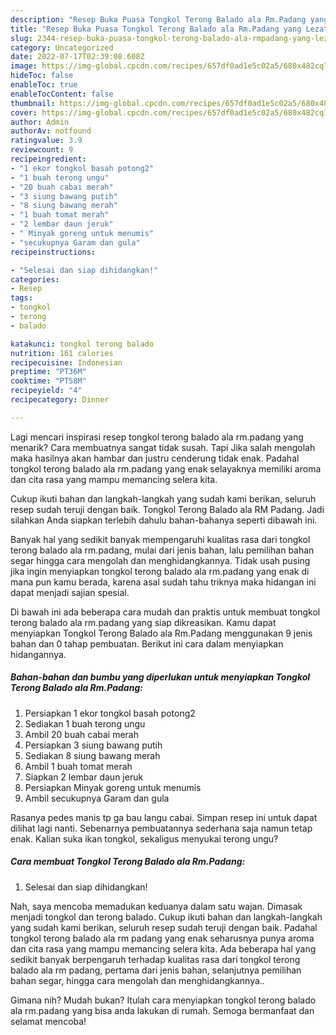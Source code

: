```yaml
---
description: "Resep Buka Puasa Tongkol Terong Balado ala Rm.Padang yang Lezat Sekali "
title: "Resep Buka Puasa Tongkol Terong Balado ala Rm.Padang yang Lezat Sekali "
slug: 2344-resep-buka-puasa-tongkol-terong-balado-ala-rmpadang-yang-lezat-sekali
category: Uncategorized
date: 2022-07-17T02:39:08.608Z
image: https://img-global.cpcdn.com/recipes/657df0ad1e5c02a5/680x482cq70/tongkol-terong-balado-ala-rmpadang-foto-resep-utama.jpg
hideToc: false
enableToc: true
enableTocContent: false
thumbnail: https://img-global.cpcdn.com/recipes/657df0ad1e5c02a5/680x482cq70/tongkol-terong-balado-ala-rmpadang-foto-resep-utama.jpg
cover: https://img-global.cpcdn.com/recipes/657df0ad1e5c02a5/680x482cq70/tongkol-terong-balado-ala-rmpadang-foto-resep-utama.jpg
author: Admin
authorAv: notfound
ratingvalue: 3.9
reviewcount: 9
recipeingredient:
- "1 ekor tongkol basah potong2"
- "1 buah terong ungu"
- "20 buah cabai merah"
- "3 siung bawang putih"
- "8 siung bawang merah"
- "1 buah tomat merah"
- "2 lembar daun jeruk"
- " Minyak goreng untuk menumis"
- "secukupnya Garam dan gula"
recipeinstructions:

- "Selesai dan siap dihidangkan!"
categories:
- Resep
tags:
- tongkol
- terong
- balado

katakunci: tongkol terong balado 
nutrition: 161 calories
recipecuisine: Indonesian
preptime: "PT36M"
cooktime: "PT58M"
recipeyield: "4"
recipecategory: Dinner

---
```



Lagi mencari inspirasi resep tongkol terong balado ala rm.padang yang menarik? Cara membuatnya sangat tidak susah. Tapi Jika salah mengolah maka hasilnya akan hambar dan justru cenderung tidak enak. Padahal tongkol terong balado ala rm.padang yang enak selayaknya memiliki aroma dan cita rasa yang mampu memancing selera kita.


Cukup ikuti bahan dan langkah-langkah yang sudah kami berikan, seluruh resep sudah teruji dengan baik. Tongkol Terong Balado ala RM Padang. Jadi silahkan Anda siapkan terlebih dahulu bahan-bahanya seperti dibawah ini.

Banyak hal yang sedikit banyak mempengaruhi kualitas rasa dari tongkol terong balado ala rm.padang, mulai dari jenis bahan, lalu pemilihan bahan segar hingga cara mengolah dan menghidangkannya. Tidak usah pusing jika ingin menyiapkan tongkol terong balado ala rm.padang yang enak di mana pun kamu berada, karena asal sudah tahu triknya maka hidangan ini dapat menjadi sajian spesial.


Di bawah ini ada beberapa cara mudah dan praktis untuk membuat tongkol terong balado ala rm.padang yang siap dikreasikan. Kamu dapat menyiapkan Tongkol Terong Balado ala Rm.Padang menggunakan 9 jenis bahan dan 0 tahap pembuatan. Berikut ini cara dalam menyiapkan hidangannya.

<!--inarticleads1-->

##### Bahan-bahan dan bumbu yang diperlukan untuk menyiapkan Tongkol Terong Balado ala Rm.Padang:

1. Persiapkan 1 ekor tongkol basah potong2
1. Sediakan 1 buah terong ungu
1. Ambil 20 buah cabai merah
1. Persiapkan 3 siung bawang putih
1. Sediakan 8 siung bawang merah
1. Ambil 1 buah tomat merah
1. Siapkan 2 lembar daun jeruk
1. Persiapkan  Minyak goreng untuk menumis
1. Ambil secukupnya Garam dan gula


Rasanya pedes manis tp ga bau langu cabai. Simpan resep ini untuk dapat dilihat lagi nanti. Sebenarnya pembuatannya sederhana saja namun tetap enak. Kalian suka ikan tongkol, sekaligus menyukai terong ungu? 

<!--inarticleads2-->

##### Cara membuat Tongkol Terong Balado ala Rm.Padang:


1. Selesai dan siap dihidangkan!

Nah, saya mencoba memadukan keduanya dalam satu wajan. Dimasak menjadi tongkol dan terong balado. Cukup ikuti bahan dan langkah-langkah yang sudah kami berikan, seluruh resep sudah teruji dengan baik. Padahal tongkol terong balado ala rm padang yang enak seharusnya punya aroma dan cita rasa yang mampu memancing selera kita. Ada beberapa hal yang sedikit banyak berpengaruh terhadap kualitas rasa dari tongkol terong balado ala rm padang, pertama dari jenis bahan, selanjutnya pemilihan bahan segar, hingga cara mengolah dan menghidangkannya.. 

Gimana nih? Mudah bukan? Itulah cara menyiapkan tongkol terong balado ala rm.padang yang bisa anda lakukan di rumah. Semoga bermanfaat dan selamat mencoba!
